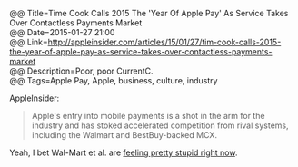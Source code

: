 @@ Title=Time Cook Calls 2015 The 'Year Of Apple Pay' As Service Takes Over Contactless Payments Market  
@@ Date=2015-01-27 21:00  
@@ Link=http://appleinsider.com/articles/15/01/27/tim-cook-calls-2015-the-year-of-apple-pay-as-service-takes-over-contactless-payments-market  
@@ Description=Poor, poor CurrentC.  
@@ Tags=Apple Pay, Apple, business, culture, industry  

AppleInsider:
>Apple's entry into mobile payments is a shot in the arm for the industry and has stoked accelerated competition from rival systems, including the Walmart and BestBuy-backed MCX.

Yeah, I bet Wal-Mart et al. are [feeling pretty stupid right now](http://techcrunch.com/2014/10/25/currentc/).